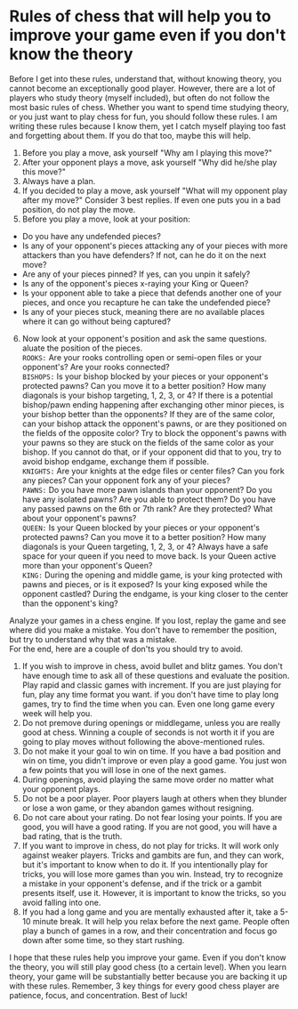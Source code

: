 # Rules of chess that will help you to improve your game even if you don't know the theory
Before I get into these rules, understand that, without knowing theory, you cannot become an exceptionally good player. However, there are a lot of players who study theory (myself included), but often do not follow the most basic rules of chess. Whether you want to spend time studying theory, or you just want to play chess for fun, you should follow these rules. I am writing these rules because I know them, yet I catch myself playing too fast and forgetting about them. If you do that too, maybe this will help.

1.  Before you play a move, ask yourself "Why am I playing this move?"
2.  After your opponent plays a move, ask yourself "Why did he/she play this move?"
3.  Always have a plan.
4.  If you decided to play a move, ask yourself "What will my opponent play after my move?" Consider 3 best replies. If even one puts you in a bad position, do not play the move.
5.  Before you play a move, look at your position:  
  - Do you have any undefended pieces?  
  - Is any of your opponent's pieces attacking any of your pieces with more attackers than you have defenders? If not, can he do it on the next move?  
  - Are any of your pieces pinned? If yes, can you unpin it safely?  
  - Is any of the opponent's pieces x-raying your King or Queen?  
  - Is your opponent able to take a piece that defends another one of your pieces, and once you recapture he can take the undefended piece?  
  - Is any of your pieces stuck, meaning there are no available places where it can go without being captured?  
6. Now look at your opponent's position and ask the same questions.
aluate the position of the pieces.  
  `ROOKS:` Are your rooks controlling open or semi-open files or your opponent's? Are your rooks connected?  
  `BISHOPS:` Is your bishop blocked by your pieces or your opponent's protected pawns? Can you move it to a better position? How many diagonals is your bishop targeting, 1, 2, 3, or 4? If there is a potential bishop/pawn ending happening after exchanging other minor pieces, is your bishop better than the opponents? If they are of the same color, can your bishop attack the opponent's pawns, or are they positioned on the fields of the opposite color? Try to block the opponent's pawns with your pawns so they are stuck on the fields of the same color as your bishop. If you cannot do that, or if your opponent did that to you, try to avoid bishop endgame, exchange them if possible.  
  `KNIGHTS:` Are your knights at the edge files or center files? Can you fork any pieces? Can your opponent fork any of your pieces?  
  `PAWNS:` Do you have more pawn islands than your opponent? Do you have any isolated pawns? Are you able to protect them? Do you have any passed pawns on the 6th or 7th rank? Are they protected? What about your opponent's pawns?  
  `QUEEN:` Is your Queen blocked by your pieces or your opponent's protected pawns? Can you move it to a better position? How many diagonals is your Queen targeting, 1, 2, 3, or 4? Always have a safe space for your queen if you need to move back. Is your Queen active more than your opponent's Queen?  
  `KING:` During the opening and middle game, is your king protected with pawns and pieces, or is it exposed? Is your king exposed while the opponent castled? During the endgame, is your king closer to the center than the opponent's king?
  
Analyze your games in a chess engine. If you lost, replay the game and see where did you make a mistake. You don't have to remember the position, but try to understand why that was a mistake.  
For the end, here are a couple of don'ts you should try to avoid.  

1. If you wish to improve in chess, avoid bullet and blitz games. You don't have enough time to ask all of these questions and evaluate the position. Play rapid and classic games with increment. If you are just playing for fun, play any time format you want. if you don't have time to play long games, try to find the time when you can. Even one long game every week will help you.  
2. Do not premove during openings or middlegame, unless you are really good at chess. Winning a couple of seconds is not worth it if you are going to play moves without following the above-mentioned rules.  
3. Do not make it your goal to win on time. If you have a bad position and win on time, you didn't improve or even play a good game. You just won a few points that you will lose in one of the next games.  
4. During openings, avoid playing the same move order no matter what your opponent plays.  
5. Do not be a poor player. Poor players laugh at others when they blunder or lose a won game, or they abandon games without resigning.  
6. Do not care about your rating. Do not fear losing your points. If you are good, you will have a good rating. If you are not good, you will have a bad rating, that is the truth.  
7. If you want to improve in chess, do not play for tricks. It will work only against weaker players. Tricks and gambits are fun, and they can work, but it's important to know when to do it. If you intentionally play for tricks, you will lose more games than you win. Instead, try to recognize a mistake in your opponent's defense, and if the trick or a gambit presents itself, use it. However, it is important to know the tricks, so you avoid falling into one.  
8. If you had a long game and you are mentally exhausted after it, take a 5-10 minute break. It will help you relax before the next game. People often play a bunch of games in a row, and their concentration and focus go down after some time, so they start rushing.  

I hope that these rules help you improve your game. Even if you don't know the theory, you will still play good chess (to a certain level). When you learn theory, your game will be substantially better because you are backing it up with these rules. Remember, 3 key things for every good chess player are patience, focus, and concentration. Best of luck!